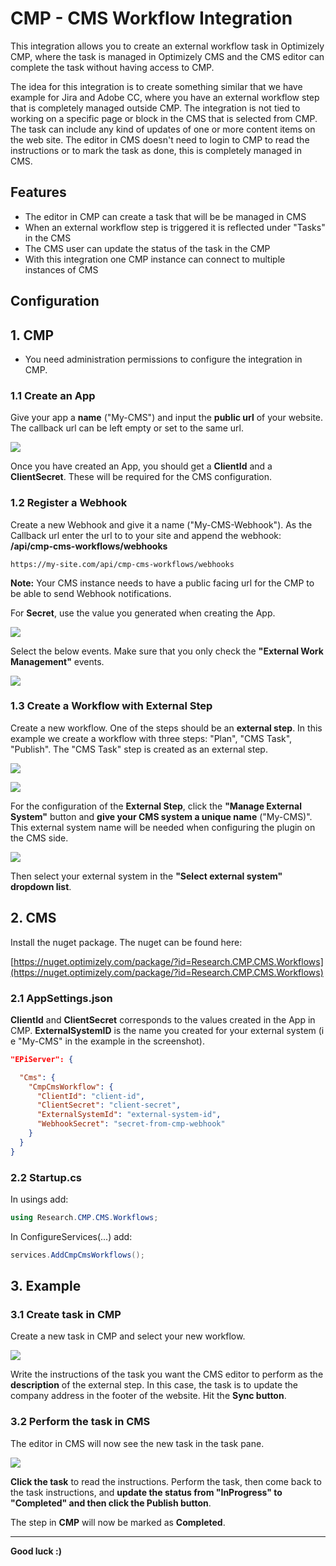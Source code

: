 # CMP - CMS Workflow Integration

This integration allows you to create an external workflow task in Optimizely CMP, where the task is managed in Optimizely CMS and the CMS editor can complete the task without having access to CMP.

The idea for this integration is to create something similar that we have example for Jira and Adobe CC, where you have an external workflow step that is completely managed outside CMP.
The integration is not tied to working on a specific page or block in the CMS that is selected from CMP. The task can include any kind of updates of one or more content items on the web site. The editor in CMS doesn't need to login to CMP to read the instructions or to mark the task as done, this is completely managed in CMS.

## Features

- The editor in CMP can create a task that will be be managed in CMS
- When an external workflow step is triggered it is reflected under "Tasks" in the CMS
- The CMS user can update the status of the task in the CMP
- With this integration one CMP instance can connect to multiple instances of CMS

## Configuration

## 1. CMP

- You need administration permissions to configure the integration in CMP.

### 1.1 Create an App

Give your app a **name** ("My-CMS") and input the **public url** of your website. The callback url can be left empty or set to the same url.

![](assets/CMP-site-settings.png)

Once you have created an App, you should get a **ClientId** and a **ClientSecret**. These will be required for the CMS configuration.

### 1.2 Register a Webhook

Create a new Webhook and give it a name ("My-CMS-Webhook"). As the Callback url enter the url to to your site and append the webhook:
**/api/cmp-cms-workflows/webhooks**

```https://my-site.com/api/cmp-cms-workflows/webhooks```

**Note:** Your CMS instance needs to have a public facing url for the CMP to be able to send Webhook notifications.

For **Secret**, use the value you generated when creating the App.

![](assets/CMP-webhook-settings.png)

Select the below events. Make sure that you only check the **"External Work Management"** events.

![](assets/CMP-webhook-events.png)

### 1.3 Create a Workflow with External Step

Create a new workflow. One of the steps should be an **external step**. In this example we create a workflow with three steps: "Plan", "CMS Task", "Publish".
The "CMS Task" step is created as an external step.

![](assets/CMP-workflow-settings1.png)

![](assets/CMP-workflow-settings2.png)

For the configuration of the **External Step**, click the **"Manage External System"** button and **give your CMS system a unique name** ("My-CMS)". This external system name will be needed when configuring the plugin on the CMS side.

![](assets/CMP-workflow-external-system.png)

Then select your external system in the **"Select external system" dropdown list**.

## 2. CMS

Install the nuget package. The nuget can be found here:

[https://nuget.optimizely.com/package/?id=Research.CMP.CMS.Workflows](https://nuget.optimizely.com/package/?id=Research.CMP.CMS.Workflows)

### 2.1 AppSettings.json

**ClientId** and **ClientSecret** corresponds to the values created in the App in CMP. **ExternalSystemID** is the name you created for your external system (i e "My-CMS" in the example in the screenshot).

```json
"EPiServer": {

  "Cms": {
    "CmpCmsWorkflow": {
      "ClientId": "client-id",
      "ClientSecret": "client-secret",
      "ExternalSystemId": "external-system-id",
      "WebhookSecret": "secret-from-cmp-webhook"
    }
  }
}
```

### 2.2 Startup.cs

In usings add:

```csharp
using Research.CMP.CMS.Workflows;
```

In ConfigureServices(...) add:

```csharp
services.AddCmpCmsWorkflows();
```

## 3. Example

### 3.1 Create task in CMP

Create a new task in CMP and select your new workflow.

![](assets/CMP-task-workflow.png)

Write the instructions of the task you want the CMS editor to perform as the **description** of the external step. In this case, the task is to update the company address in the footer of the website. Hit the **Sync button**.

### 3.2 Perform the task in CMS

The editor in CMS will now see the new task in the task pane.

![](assets/CMS-task-info.png)

**Click the task** to read the instructions. Perform the task, then come back to the task instructions, and **update the status from "InProgress" to "Completed" and then click the Publish button**.

The step in **CMP** will now be marked as **Completed**.

---

**Good luck :)**
